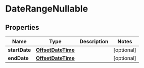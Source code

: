 
# DateRangeNullable

## Properties
Name | Type | Description | Notes
------------ | ------------- | ------------- | -------------
**startDate** | [**OffsetDateTime**](OffsetDateTime.md) |  |  [optional]
**endDate** | [**OffsetDateTime**](OffsetDateTime.md) |  |  [optional]



